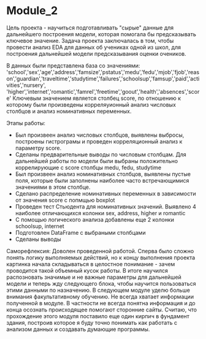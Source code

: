 # Module_2

Цель проекта - научиться подготавливать "сырые" данные для дальнейшего построения модели, которая помогала бы предсказывать ключевое значение.
Задача проекта заключалась в том, чтобы провести анализ EDA для данных об учениках одной из школ, для построения дальнейшей модели предсказывания оценки очеников.

В данных были представлена база со значениями: 'school','sex','age','address','famsize','pstatus','medu','fedu','mjob','fjob','reason','guardian','traveltime','studytime','failures','schoolsup','famsup','paid','activities','nursery', 'higher','internet','romantic','famrel','freetime','goout','health','absences','score'
Ключевым значением является столбец score, по отношению к которому были произведены корреляуионный анализ числовых столбцов и анализ номинативных переменных.

Этапы работы:
- Был произвеен анализ числовых столбцов, выявлены выбросы, построены гистрограмы и проведен корреляционный анализ к параметру score.
- Сделаны предварительные выводы по числовым столбцам. Для дальнейшей работы по модели были выбраны положительно коррелирующие с score столбцы medu, fedu, studytime
- Был произвеен анализ номинативных столбцов, выявлены пустые поля, которые были заполнены наиболее часто встречающимися значениями в этом столбце.
- Сделано распределение номинативных переменных в зависимости от значения score с попмщью boxplot
- Проведен тест Стьюдента для номинативных значений. Выявлено 4 наиболее отличающихся колонки sex,  address, higher и  romantic
- С помощью логического анализа добавлены еще 2 колонки schoolsup, internet
- Подготовлен DataFrame с выбраными столбцами
- Сделаны выводы

Саморефлексия:
Доволен проведенной работой. Сперва было сложно понять логику выполняемых действий, но к концу выполнения проекта картинка начала складываться в целостное понимание - зачем проводится такой объемный кусок работы. В итоге научился распозновать значимые и не важные параметры для дальнейшей модели и теперь жду следующего блока, чтобы научится пользоваться этими данными по назначению.
В следующем модуле уделю больше внимания факультативному обучению. Не всегда хватает информации полученной в модуле. В частности не всегда понятна информация и до конца осознать происходящее помогают сторонние сайты.
Считаю, что прохождение этого модуля поставило еще один кирпич в фундамент здания, построив которое я буду точно понимать как работать с анализом данных и создавать думающие программы.
